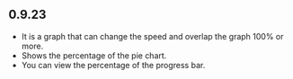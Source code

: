 ## 0.9.23

* It is a graph that can change the speed and overlap the graph 100% or more.
* Shows the percentage of the pie chart.
* You can view the percentage of the progress bar.
